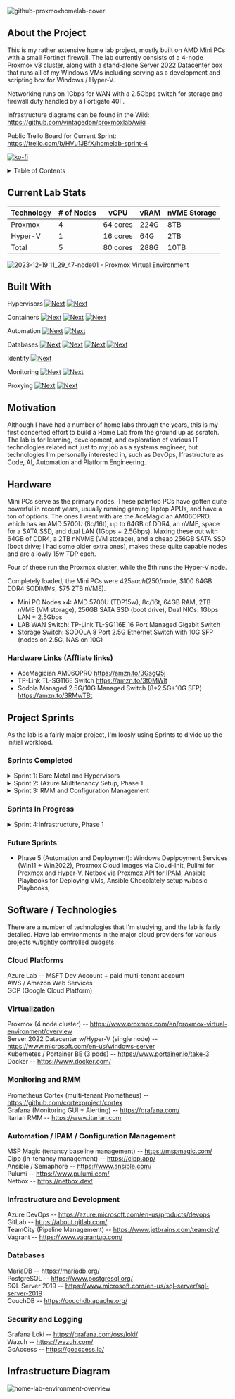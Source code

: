 ![github-proxmoxhomelab-cover](https://github.com/vintagedon/proxmoxlab/assets/4473026/c6b964cd-0d73-47a6-ae1b-7e682c53c2ca)

## About the Project

This is my rather extensive home lab project, mostly built on AMD Mini PCs with a small Fortinet firewall. The lab currently consists of a 4-node Proxmox v8 cluster, along with a stand-alone Server 2022 Datacenter box that runs all of my Windows VMs including serving as a development and scripting box for Windows / Hyper-V.

Networking runs on 1Gbps for WAN with a 2.5Gbps switch for storage and firewall duty handled by a Fortigate 40F.

Infrastructure diagrams can be found in the Wiki: https://github.com/vintagedon/proxmoxlab/wiki

Public Trello Board for Current Sprint: https://trello.com/b/HVu1JBfX/homelab-sprint-4

[![ko-fi](https://ko-fi.com/img/githubbutton_sm.svg)](https://ko-fi.com/E1E8S7NNI)

<!-- TABLE ![Uploading github-proxmoxhomelab-cover.jpg…]()
OF CONTENTS -->
<details>
  <summary>Table of Contents</summary>
  <ol>
    <li>
      <a href="#about-the-project">About The Project</a>
      <ul>
        <li><a href="#built-with">Built With</a></li>
      </ul>
    </li>
    <li>
      <a href="#lab-overview">Lab Overview</a>
      <ul>
        <li><a href="#hardware">Hardware</a></li>
        <li><a href="#phases">Phases</a></li>
      </ul>
    </li>
    <li><a href="#baremetal">Bare Metal: Node Hardware</a></li>
    <li><a href="#hypervisors">Hypervisors</a></li>
    <li><a href="tenants"></a>Lab Tenancy</li>
    <li><a href="technologies"></a>Technologies</li>
    <li><a href="licensing"></a>Licensing and Lab Licenses</li>
    <li><a href="#license">License</a></li>
    <li><a href="#contact">Contact</a></li>
    <li><a href="#acknowledgments">Acknowledgments</a></li>
  </ol>
</details>

## Current Lab Stats

| Technology | # of Nodes | vCPU | vRAM | nVME Storage | 
| ---------- | ---------- | ---- | ---- | ------------ |
| Proxmox | 4 | 64 cores | 224G | 8TB |
| Hyper-V | 1 | 16 cores |  64G | 2TB |
| Total | 5 | 80 cores | 288G | 10TB |

![2023-12-19 11_29_47-node01 - Proxmox Virtual Environment](https://github.com/vintagedon/proxmoxlab/assets/4473026/e2bfd850-c4c1-46f8-ba03-933b122c1c07)

## Built With

Hypervisors [![Next][proxmox]][proxmox-url] [![Next][hyperv]][hyperv-url]  

Containers [![Next][kubernetes]][kubernetes-url] [![Next][portainer]][portainer-url] [![Next][rancher]][rancher-url]  

Automation [![Next][ansible]][ansible-url] [![Next][pulumi]][pulumi-url]  

Databases [![Next][mariadb]][mariadb-url] [![Next][postgresql]][postgresql-url] [![Next][victoriametrics]][victoriametrics-url] [![Next][couchdb]][couchdb-url]  

Identity [![Next][microsoftazure]][microsoftazure-url]  

Monitoring [![Next][prometheus]][prometheus-url] [![Next][grafana]][grafana-url]  

Proxying [![Next][npm]][npm-url] [![Next][traefik]][traefik-url]  

## Motivation

Although I have had a number of home labs through the years, this is my first concerted effort to build a Home Lab from the ground up as scratch. The lab is for learning, development, and exploration of various IT technologies related not just to my job as a systems engineer, but technologies I'm personally interested in, such as DevOps, Ifrastructure as Code, AI, Automation and Platform Engineering.

## Hardware

Mini PCs serve as the primary nodes. These palmtop PCs have gotten quite powerful in recent years, usually running gaming laptop APUs, and have a ton of options. The ones I went with are the AceMagician AM06OPRO, which has an AMD 5700U (8c/16t), up to 64GB of DDR4, an nVME, space for a SATA SSD, and dual LAN (1Gbps + 2.5Gbps). Maxing these out with 64GB of DDR4, a 2TB nNVME (VM storage), and a cheap 256GB SATA SSD (boot drive; I had some older extra ones), makes these quite capable nodes and are a lowly 15w TDP each.

Four of these run the Proxmox cluster, while the 5th runs the Hyper-V node.

Completely loaded, the Mini PCs were $425 each ($250/node, $100 64GB DDR4 SODIMMs, $75 2TB nVME).

- Mini PC Nodes x4: AMD 5700U (TDP15w), 8c/16t, 64GB RAM, 2TB nVME (VM storage), 256GB SATA SSD (boot drive), Dual NICs: 1Gbps LAN + 2.5Gbps
- LAB WAN Switch: TP-Link TL-SG116E 16 Port Managed Gigabit Switch
- Storage Switch: SODOLA 8 Port 2.5G Ethernet Switch with 10G SFP (nodes on 2.5G, NAS on 10G)

### Hardware Links (Affliate links)
- AceMagician AM06OPRO https://amzn.to/3GsgQ5j
- TP-Link TL-SG116E Switch https://amzn.to/3t0MWlt
- Sodola Managed 2.5G/10G Managed Switch (8*2.5G+10G SFP) https://amzn.to/3RMwTBt

## Project Sprints

As the lab is a fairly major project, I'm loosly using Sprints to divide up the initial workload.

### Sprints Completed
<details>
  <summary>Sprint 1: Bare Metal and Hypervisors</summary>
  <ol>
    <ul>
      <li>MiniPC Setup: BIOS, hardware upgrades</li>
      <li>Switch Setup: Wiring and Configuration</li>
      <li>NAS NFS Storage Configuration</li>
      <li>Hypervisor Setup: Proxmox single node x4, Server 2022 Hyper-V single node</li>
      <li>Networking Setup: Proxmox (openVSwitch, VLANs), Hyper-V (Virtual switch, VLANs), Fortigate 40F (VLANs, DHCP, DNAT, SNAT, baseline policies)</li>
    </ul>
  </ol>
</details>

<details>
  <summary>Sprint 2: (Azure Multitenancy Setup, Phase 1</summary>
  <ol>
    <ul>
      <li>Azure Lab Account Creation: pay-as-you-go, Licensing: O365 Standard x1, 1 x Entra P2</li>
      <li>Create multi-tenancy x4: Primary lab, MSFT lab, AWS lab, GCP lab</li>
      <li>Create tenant domain controllers, On-prem user, setup Entra Connect</li>
      <li>Azure Services on all DCs: Azure Arc, Monitor, Sentinel, Logging</li>
      <li>Azure Baseline Conditional Access and Security policy configuration</li>
      <li>Tenancy users onboarded with MFA</li>
    </ul>
  </ol>
</details>

<details>
  <summary>Sprint 3: RMM and Configuration Management </summary>
  <ol>
    <ul>
      <li>RMM: Agents installed on all DCs + Auto-Deployment via Group Policy, Patch Management baseline policies</li>
      <li>Ansible w/Semaphore + HashiCorp Vault: Instllation, all endpoints configured for access</li>
    </ul>
  </ol>
</details>

### Sprints In Progress

<details>
  <summary>Sprint 4:Infrastructure, Phase 1 </summary>
  <ol>
    <ul>
      <li>MicroK8s Cluster: 4 pods, 4c/16GB RAM/96GB Disk, NFS cluster storage, MeltalLB, Nginx Ingress</li>
      <li>Portainer Business Edition: 2c/4GB RAM/32GB disk, configured MicroK8s cluster as Edge cluster</li>
      <li>Database Clusters: MariaDB Galera cluster, PostgreSQL Patroni Cluster, CouchDB cluster</li>
      <li>Database Load Balancing: Ngnix Proxy Manager</li>
      <li>Secrets: Bitwarden Password Server, Infisical</li>
      <li>SSLs / PKI: Lego Lets Encrypt Server</li>
      <li>Monitoring: Cortex cluster (multitenancy Prometheus) w/Grafana</li>
      <li>Backups: Promox Backup Server and Iperius Backup (HyperV VMs and Databases)</li>
      <li></li>
    </ul>
  </ol>
</details>

### Future Sprints
* Phase 5 (Automation and Deployment): Windows Deplpoyment Services (Win11 + Win2022), Proxmox Cloud Images via Cloud-Init, Pulimi for Proxmox and Hyper-V, Netbox via Proxmox API for IPAM, Ansible Playbooks for Deploying VMs, Ansible Chocolately setup w/basic Playbooks, 

## Software / Technologies
There are a number of technologies that I'm studying, and the lab is fairly detailed. Have lab environments in the major cloud providers for various projects w/tightly controlled budgets.

### Cloud Platforms
Azure Lab -- MSFT Dev Account + paid multi-tenant account<br/>
AWS / Amazon Web Services  <br/>
GCP (Google Cloud Platform)  <br/>

### Virtualization
Proxmox (4 node cluster) -- https://www.proxmox.com/en/proxmox-virtual-environment/overview  
Server 2022 Datacenter w/Hyper-V (single node) -- https://www.microsoft.com/en-us/windows-server  
Kubernetes / Portainer BE (3 pods) -- https://www.portainer.io/take-3  
Docker -- https://www.docker.com/

### Monitoring and RMM
Prometheus Cortex (multi-tenant Prometheus) -- https://github.com/cortexproject/cortex  
Grafana (Monitoring GUI + Alerting) -- https://grafana.com/  
Itarian RMM -- https://www.itarian.com  

### Automation / IPAM / Configuration Management
MSP Magic (tenancy baseline management) -- https://mspmagic.com/  
Cipp (in-tenancy management) -- https://cipp.app/  
Ansible / Semaphore -- https://www.ansible.com/  
Pulumi -- https://www.pulumi.com/  
Netbox -- https://netbox.dev/  

### Infrastructure and Development
Azure DevOps -- https://azure.microsoft.com/en-us/products/devops
GitLab -- https://about.gitlab.com/  
TeamCity (Pipeline Management) -- https://www.jetbrains.com/teamcity/ 
Vagrant -- https://www.vagrantup.com/  

### Databases
MariaDB -- https://mariadb.org/  
PostgreSQL -- https://www.postgresql.org/  
SQL Server 2019 -- https://www.microsoft.com/en-us/sql-server/sql-server-2019  
CouchDB  -- https://couchdb.apache.org/  

### Security and Logging
Grafana Loki -- https://grafana.com/oss/loki/  
Wazuh -- https://wazuh.com/  
GoAccess -- https://goaccess.io/  

## Infrastructure Diagram
![home-lab-environment-overview](https://github.com/vintagedon/proxmoxlab/assets/4473026/ab6f30b7-8b70-4ecc-ad90-088b7a151d41)

<!-- MARKDOWN LINKS & IMAGES -->
<!-- https://www.markdownguide.org/basic-syntax/#reference-style-links -->
[license-shield]: https://img.shields.io/github/license/othneildrew/Best-README-Template.svg?style=for-the-badge
[license-url]: https://github.com/othneildrew/Best-README-Template/blob/master/LICENSE.txt
[linkedin-shield]: https://img.shields.io/badge/-LinkedIn-black.svg?style=for-the-badge&logo=linkedin&colorB=555
[linkedin-url]: https://www.linkedin.com/in/donaldfountain
[proxmox]: https://img.shields.io/badge/proxmox-E57000?style=for-the-badge&logo=proxmox&logoColor=000000
[proxmox-url]: https://www.proxmox.com/en/proxmox-virtual-environment/overview
[ansible]: https://img.shields.io/badge/ansible-EE0000?style=for-the-badge&logo=ansible&logoColor=000000
[ansible-url]: https://www.ansible.com
[pulumi]: https://img.shields.io/badge/pulumi-8A3391?style=for-the-badge&logo=pulumi&logoColor=FFFFF
[pulumi-url]: https://www.pulumi.com
[kubernetes]: https://img.shields.io/badge/kubernetes-326CE5?style=for-the-badge&logo=kubernetes&logoColor=FFFFFF
[kubernetes-url]: https://kubernetes.io
[hyperv]: https://img.shields.io/badge/hyperv-326CE5?style=for-the-badge&logo=windows&logoColor=000000
[hyperv-url]: https://learn.microsoft.com/en-us/windows-server/virtualization/hyper-v/hyper-v-technology-overview
[portainer]: https://img.shields.io/badge/portainer-326CE5?style=for-the-badge&logo=portainer&logoColor=FFFFFF
[portainer-url]: https://www.portainer.io
[couchdb]: https://img.shields.io/badge/couchdb-E42528?style=for-the-badge&logo=apachecouchdb&logoColor=000000
[couchdb-url]: https://couchdb.apache.org/
[mariadb]: https://img.shields.io/badge/mariadb-003545?style=for-the-badge&logo=mariadb&logoColor=000000
[mariadb-url]: https://couchdb.apache.org/
[postgresql]: https://img.shields.io/badge/postgresql-4169E1?style=for-the-badge&logo=postgresql&logoColor=000000
[postgresql-url]: https://www.postgresql.org/
[victoriametrics]: https://img.shields.io/badge/victoriametrics-621773?style=for-the-badge&logo=victoriametrics&logoColor=000000
[victoriametrics-url]: https://victoriametrics.com/
[rancher]: https://img.shields.io/badge/rancher-0075A8?style=for-the-badge&logo=rancher&logoColor=000000
[rancher-url]: https://www.rancher.com
[prometheus]: https://img.shields.io/badge/prometheus-E6522C?style=for-the-badge&logo=prometheus&logoColor=000000
[prometheus-url]: https://prometheus.io/
[grafana]: https://img.shields.io/badge/grafana-F46800?style=for-the-badge&logo=grafana&logoColor=000000
[grafana-url]: https://grafana.com/
[azuredevops]: https://img.shields.io/badge/grafana-0078D7?style=for-the-badge&logo=grafana&logoColor=000000
[azuredevops-url]: https://grafana.com/
[microsoftazure]: https://img.shields.io/badge/MicrosoftEntra-0078D4?style=for-the-badge&logo=microsoftazure&logoColor=000000
[microsoftazure-url]: https://azure.microsoft.com/en-us
[npm]: https://img.shields.io/badge/nginxproxymanager-F15833?style=for-the-badge&logo=nginxproxymanager&logoColor=000000
[npm-url]: https://nginxproxymanager.com/
[traefik]: https://img.shields.io/badge/traefikproxy-24A1C1?style=for-the-badge&logo=traefikproxy&logoColor=000000
[traefik-url]: https://traefik.io/traefik/
